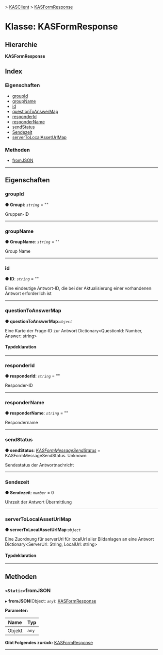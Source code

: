 [](../README.md) > [KASClient](../modules/kasclient.md) > [KASFormResponse](../classes/kasclient.kasformresponse.md)

# <a name="class-kasformresponse"></a>Klasse: KASFormResponse

## <a name="hierarchy"></a>Hierarchie

**KASFormResponse**

## <a name="index"></a>Index 

### <a name="properties"></a>Eigenschaften

* [groupId](kasclient.kasformresponse.md#groupid)
* [groupName](kasclient.kasformresponse.md#groupname)
* [id](kasclient.kasformresponse.md#id)
* [questionToAnswerMap](kasclient.kasformresponse.md#questiontoanswermap)
* [responderId](kasclient.kasformresponse.md#responderid)
* [responderName](kasclient.kasformresponse.md#respondername)
* [sendStatus](kasclient.kasformresponse.md#sendstatus)
* [Sendezeit](kasclient.kasformresponse.md#sendtime)
* [serverToLocalAssetUrlMap](kasclient.kasformresponse.md#servertolocalasseturlmap)
### <a name="methods"></a>Methoden

* [fromJSON](kasclient.kasformresponse.md#fromjson)

---

## <a name="properties"></a>Eigenschaften

<a id="groupid"></a>

###  <a name="groupid"></a>groupId

**● Groupi**: *`string`* = ""

Gruppen-ID

___

<a id="groupname"></a>

###  <a name="groupname"></a>groupName

**● GroupName**: *`string`* = ""

Group Name

___

<a id="id"></a>

###  <a name="id"></a>id

**● ID**: *`string`* = ""

Eine eindeutige Antwort-ID, die bei der Aktualisierung einer vorhandenen Antwort erforderlich ist

___

<a id="questiontoanswermap"></a>

###  <a name="questiontoanswermap"></a>questionToAnswerMap

**● questionToAnswerMap**:*`object`*

Eine Karte der Frage-ID zur Antwort Dictionary<QuestionId: Number, Answer: string>
#### <a name="type-declaration"></a>Typdeklaration

___

<a id="responderid"></a>

###  <a name="responderid"></a>responderId

**● responderId**: *`string`* = ""

Responder-ID

___

<a id="respondername"></a>

###  <a name="respondername"></a>responderName

**● responderName**: *`string`* = ""

Respondername

___

<a id="sendstatus"></a>

###  <a name="sendstatus"></a>sendStatus

**● sendStatus**: *[KASFormMessageSendStatus](../enums/kasclient.kasformmessagesendstatus.md)* = KASFormMessageSendStatus. Unknown

Sendestatus der Antwortnachricht

___

<a id="sendtime"></a>

###  <a name="sendtime"></a>Sendezeit

**● Sendezeit**: *`number`* = 0

Uhrzeit der Antwort Übermittlung

___

<a id="servertolocalasseturlmap"></a>

###  <a name="servertolocalasseturlmap"></a>serverToLocalAssetUrlMap

**● serverToLocalAssetUrlMap**:*`object`*

Eine Zuordnung für serverUrl für localUrl aller Bildanlagen an eine Antwort Dictionary<ServerUrl: String, LocalUrl: string>
#### <a name="type-declaration"></a>Typdeklaration

___

## <a name="methods"></a>Methoden

<a id="fromjson"></a>

### <a name="static-fromjson"></a>`<Static>`fromJSON

▸ **fromJSON**(Object: *`any`*): [KASFormResponse](kasclient.kasformresponse.md)

**Parameter:**

| Name | Typ |
| ------ | ------ |
| Objekt | `any` |

**Gibt Folgendes zurück:** [KASFormResponse](kasclient.kasformresponse.md)

___

